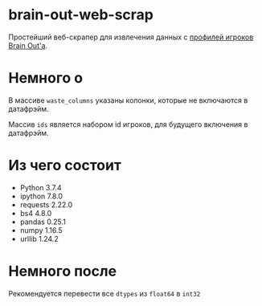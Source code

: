 # brain-out-web-scrap
Простейший веб-скрапер для извлечения данных с [профилей игроков Brain Out'a](https://brainout.org/user/1).

# Немного о

В массиве `waste_columns` указаны колонки, которые не включаются в датафрэйм.

Массив `ids` является набором id игроков, для будущего включения в датафрэйм.

# Из чего состоит 

- Python   3.7.4
- ipython  7.8.0
- requests 2.22.0
- bs4      4.8.0
- pandas   0.25.1
- numpy    1.16.5
- urllib   1.24.2

# Немного после
Рекомендуется перевести все `dtypes` из `float64` в `int32`
